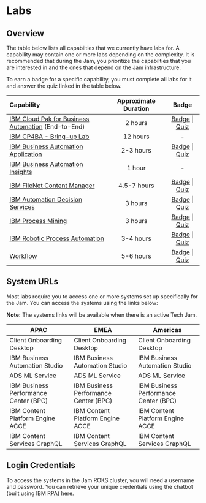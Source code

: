 # Labs

## Overview

The table below lists all capabilties that we currently have labs for. A capability may contain one or more labs depending on the complexity. It is recommended that during the Jam, you prioritize the capabilties that you are interested in and the ones that depend on the Jam infrastructure.

To earn a badge for a specific capability, you must complete all labs for it and answer the quiz linked in the table below.

| Capability                                                   | Approximate Duration |                            Badge                             |
| :----------------------------------------------------------- | :------------------: | :----------------------------------------------------------: |
| [IBM Cloud Pak for Business Automation](https://github.com/IBM/cp4ba-labs/tree/main/IBM%20Cloud%20Pak%20for%20Business%20Automation%20(End-to-End)) (End-to-End) |       2 hours        | [Badge](https://www.credly.com/org/ibm/badge/ibm-cloud-pak-for-business-automation-tech-jam) \| [Quiz](https://learn.ibm.com/course/view.php?id=9353) |
| [IBM CP4BA - Bring-up Lab](https://github.com/IBM/cp4ba-labs/tree/main/Bring-up) |      12 hours        | - |
| [IBM Business Automation Application](https://github.com/IBM/cp4ba-labs/tree/main/Business%20Automation%20Application) |      2-3 hours       | [Badge](https://www.credly.com/org/ibm/badge/ibm-business-automation-application-tech-jam) \| [Quiz](https://learn.ibm.com/course/view.php?id=9357) |
| [IBM Business Automation Insights](https://github.com/IBM/cp4ba-labs/tree/main/Business%20Automation%20Insights) |        1 hour        |                              -                               |
| [IBM FileNet Content Manager](https://github.com/IBM/cp4ba-labs/tree/main/Content) |      4.5-7 hours       | [Badge](https://www.credly.com/org/ibm/badge/ibm-filenet-content-manager-tech-jam) \| [Quiz](https://learn.ibm.com/course/view.php?id=9358) |
| [IBM Automation Decision Services](https://github.com/IBM/cp4ba-labs/tree/main/Decisions) |       3 hours        | [Badge](https://www.credly.com/org/ibm/badge/ibm-automation-decision-services-tech-jam) \| [Quiz](https://learn.ibm.com/course/view.php?id=9416) |
| [IBM Process Mining](https://github.com/IBM/cp4ba-labs/tree/main/Process%20Mining) |       3 hours        | [Badge](https://www.credly.com/org/ibm/badge/ibm-process-mining-tech-jam) \| [Quiz](https://learn.ibm.com/course/view.php?id=9355) |
| [IBM Robotic Process Automation](https://github.com/IBM/cp4ba-labs/tree/main/Robotic%20Process%20Automation) |      3-4 hours       | [Badge](https://www.credly.com/org/ibm/badge/ibm-robotic-process-automation-tech-jam) \| [Quiz](https://learn.ibm.com/course/view.php?id=9356) |
| [Workflow](https://github.com/IBM/cp4ba-labs/tree/main/Workflow) |      5-6 hours       | [Badge](https://www.credly.com/org/ibm/badge/ibm-business-automation-workflow-tech-jam) \| [Quiz](https://learn.ibm.com/course/view.php?id=9354) |

## System URLs

Most labs require you to access one or more systems set up specifically for the Jam. You can access the systems using the links below:

**Note:** The systems links will be available when there is an active Tech Jam.

| APAC                                  | EMEA                                  | Americas                              |
| ------------------------------------- | ------------------------------------- | ------------------------------------- |
| Client Onboarding Desktop             | Client Onboarding Desktop             | Client Onboarding Desktop             |
| IBM Business Automation Studio        | IBM Business Automation Studio        | IBM Business Automation Studio        |
| ADS ML Service                        | ADS ML Service                        | ADS ML Service                        |
| IBM Business Performance Center (BPC) | IBM Business Performance Center (BPC) | IBM Business Performance Center (BPC) |
| IBM Content Platform Engine ACCE      | IBM Content Platform Engine ACCE      | IBM Content Platform Engine ACCE      |
| IBM Content Services GraphQL          | IBM Content Services GraphQL          | IBM Content Services GraphQL          |

## Login Credentials

To access the systems in the Jam ROKS cluster, you will need a username and password. You can retrieve your unique credentials using the chatbot (built using IBM RPA) [here](http://159.122.122.170/UserManagement/).
